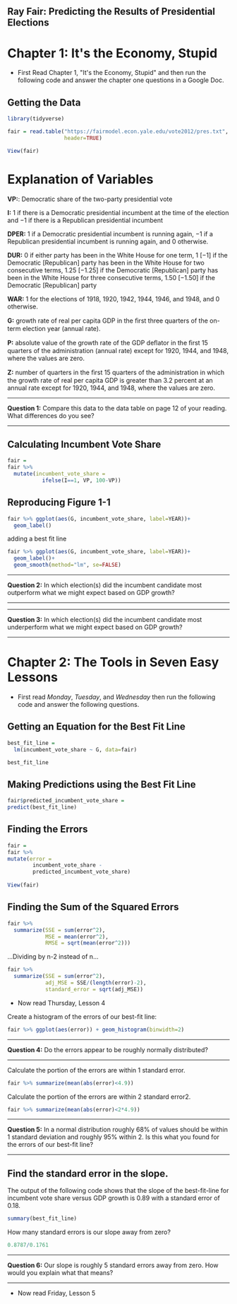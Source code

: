 Ray Fair: Predicting the Results of Presidential Elections
-----------------------------------------

# Chapter 1: It's the Economy, Stupid

* First Read Chapter 1, "It's the Economy, Stupid" and then run the following code and answer the chapter one questions in a Google Doc.

## Getting the Data

```r
library(tidyverse)

fair = read.table("https://fairmodel.econ.yale.edu/vote2012/pres.txt",
                  header=TRUE)

View(fair)
```

Explanation of Variables
========================================================

**VP:**: Democratic share of the two-party presidential vote

**I:** 1 if there is a Democratic presidential incumbent at the time of the
election and −1 if there is a Republican presidential incumbent

**DPER:** 1 if a Democratic presidential incumbent is running again, −1
if a Republican presidential incumbent is running again, and 0
otherwise.

**DUR:** 0 if either party has been in the White House for one term, 1 [−1] if
the Democratic [Republican] party has been in the White House for
two consecutive terms, 1.25 [−1.25] if the Democratic [Republican]
party has been in the White House for three consecutive terms, 1.50
[−1.50] if the Democratic [Republican] party

**WAR:** 1 for the elections of 1918, 1920, 1942, 1944, 1946, and 1948, and
0 otherwise.

**G:** growth rate of real per capita GDP in the ﬁrst three quarters of the
on-term election year (annual rate).

**P:** absolute value of the growth rate of the GDP deﬂator in the ﬁrst 15
quarters of the administration (annual rate) except for 1920, 1944,
and 1948, where the values are zero.

**Z:** number of quarters in the ﬁrst 15 quarters of the administration in
which the growth rate of real per capita GDP is greater than 3.2
percent at an annual rate except for 1920, 1944, and 1948, where
the values are zero.

___
**Question 1:** Compare this data to the data table on page 12 of your reading.  What differences do you see?

___

## Calculating Incumbent Vote Share

```r
fair = 
fair %>%
  mutate(incumbent_vote_share = 
           ifelse(I==1, VP, 100-VP))
```

## Reproducing Figure 1-1

```r
fair %>% ggplot(aes(G, incumbent_vote_share, label=YEAR))+
  geom_label()
```
adding a best fit line

```r
fair %>% ggplot(aes(G, incumbent_vote_share, label=YEAR))+
  geom_label()+
  geom_smooth(method="lm", se=FALSE)
```

___
**Question 2:** In which election(s) did the incumbent candidate most outperform what we might expect based on GDP growth?

___

___
**Question 3:** In which election(s) did the incumbent candidate most underperform what we might expect based on GDP growth?

___

# Chapter 2: The Tools in Seven Easy Lessons

* First read *Monday*, *Tuesday*, and *Wednesday* then run the following code and answer the following questions.

## Getting an Equation for the Best Fit Line

```r
best_fit_line = 
  lm(incumbent_vote_share ~ G, data=fair)

best_fit_line
```
## Making Predictions using the Best Fit Line

```r
fair$predicted_incumbent_vote_share =
predict(best_fit_line)
```

## Finding the Errors

```r
fair = 
fair %>% 
mutate(error = 
        incumbent_vote_share - 
        predicted_incumbent_vote_share)
        
View(fair)
```
## Finding the Sum of the Squared Errors

```r
fair %>%
  summarize(SSE = sum(error^2),
            MSE = mean(error^2),
            RMSE = sqrt(mean(error^2)))
```
...Dividing by n-2 instead of n...

```r
fair %>%
  summarize(SSE = sum(error^2),
            adj_MSE = SSE/(length(error)-2),
            standard_error = sqrt(adj_MSE))
```
* Now read Thursday, Lesson 4

Create a histogram of the errors of our best-fit line:

```r
fair %>% ggplot(aes(error)) + geom_histogram(binwidth=2)
```
___
**Question 4:** Do the errors appear to be roughly normally distributed?

___

Calculate the portion of the errors are within 1 standard error.

```r
fair %>% summarize(mean(abs(error)<4.9))
```
Calculate the portion of the errors are within 2 standard error2.

```r
fair %>% summarize(mean(abs(error)<2*4.9))
```

___
**Question 5:** In a normal distribution roughly 68% of values should be within 1 standard deviation and roughly 95% within 2.  Is this what you found for the errors of our best-fit line?

___

## Find the standard error in the slope.

The output of the following code shows that the slope of the best-fit-line for incumbent vote share versus GDP growth is 0.89 with a standard error of 0.18.

```r
summary(best_fit_line)
```

How many standard errors is our slope away from zero?

```r
0.8787/0.1761
```
___
**Question 6:** Our slope is roughly 5 standard errors away from zero.  How would you explain what that means?

___

* Now read Friday, Lesson 5

